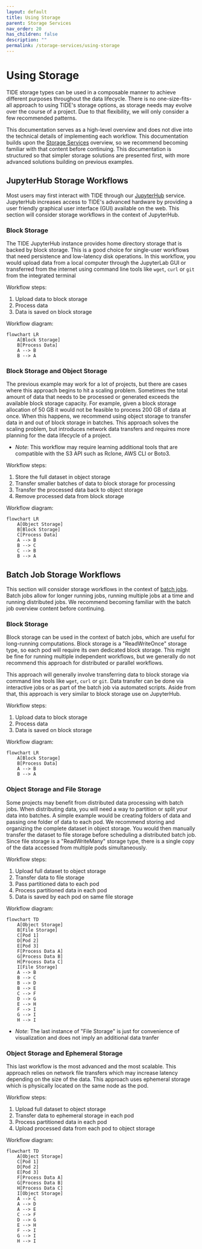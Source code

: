 ```yaml
---
layout: default
title: Using Storage
parent: Storage Services
nav_order: 20
has_children: false
description: ""
permalink: /storage-services/using-storage
---
```


# Using Storage
TIDE storage types can be used in a composable manner to achieve different purposes throughout the data lifecycle.
There is no one-size-fits-all approach to using TIDE's storage options, as storage needs may evolve over the course of a project.
Due to that flexibility, we will only consider a few recommended patterns.

This documentation serves as a high-level overview and does not dive into the technical details of implementing each workflow.
This documentation builds upon the [Storage Services](/storage-services/) overview, so we recommend becoming familiar with that content before continuing.
This documentation is structured so that simpler storage solutions are presented first, with more advanced solutions building on previous examples.

## JupyterHub Storage Workflows
Most users may first interact with TIDE through our [JupyterHub](/jupyterhub) service.
JupyterHub increases access to TIDE's advanced hardware by providing a user friendly graphical user interface (GUI) available on the web.
This section will consider storage workflows in the context of JupyterHub.

### Block Storage
The TIDE JupyterHub instance provides home directory storage that is backed by block storage.
This is a good choice for single-user workflows that need persistence and low-latency disk operations.
In this workflow, you would upload data from a local computer through the JupyterLab GUI or transferred from the internet using command line tools like `wget`, `curl` or `git` from the integrated terminal

Workflow steps:
1. Upload data to block storage
1. Process data
1. Data is saved on block storage

Workflow diagram:

```mermaid
flowchart LR
    A[Block Storage]
    B[Process Data]
    A --> B
    B --> A
```

### Block Storage and Object Storage
The previous example may work for a lot of projects, but there are cases where this approach begins to hit a scaling problem.
Sometimes the total amount of data that needs to be processed or generated exceeds the available block storage capacity.
For example, given a block storage allocation of 50 GB it would not be feasible to process 200 GB of data at once.
When this happens, we recommend using object storage to transfer data in and out of block storage in batches.
This approach solves the scaling problem, but introduces network data transfers and requires more planning for the data lifecycle of a project.
- *Note*: This workflow may require learning additional tools that are compatible with the S3 API such as Rclone, AWS CLI or Boto3.

Workflow steps:
1. Store the full dataset in object storage
2. Transfer smaller batches of data to block storage for processing
3. Transfer the processed data back to object storage
4. Remove processed data from block storage

Workflow diagram:

```mermaid
flowchart LR
    A[Object Storage]
    B[Block Storage]
    C[Process Data]
    A --> B
    B --> C
    C --> B
    B --> A
```

## Batch Job Storage Workflows
This section will consider storage workflows in the context of [batch jobs](/batch-jobs/).
Batch jobs allow for longer running jobs, running multiple jobs at a time and running distributed jobs.
We recommend becoming familiar with the batch job overview content before continuing.

### Block Storage
Block storage can be used in the context of batch jobs, which are useful for long-running computations.
Block storage is a "ReadWriteOnce" storage type, so each pod will require its own dedicated block storage.
This might be fine for running multiple independent workflows, but we generally do not recommend this approach for distributed or parallel workflows.

This approach will generally involve transferring data to block storage via command line tools like `wget`, `curl` or `git`.
Data transfer can be done via interactive jobs or as part of the batch job via automated scripts.
Aside from that, this approach is very similar to block storage use on JupyterHub.

Workflow steps:
1. Upload data to block storage
1. Process data
1. Data is saved on block storage

Workflow diagram:

```mermaid
flowchart LR
    A[Block Storage]
    B[Process Data]
    A --> B
    B --> A
```

### Object Storage and File Storage
Some projects may benefit from distributed data processing with batch jobs.
When distributing data, you will need a way to partition or split your data into batches.
A simple example would be creating folders of data and passing one folder of data to each pod.
We recommend storing and organizing the complete dataset in object storage.
You would then manually transfer the dataset to file storage before scheduling a distributed batch job.
Since file storage is a "ReadWriteMany" storage type, there is a single copy of the data accessed from multiple pods simultaneously.

Workflow steps:
1. Upload full dataset to object storage
1. Transfer data to file storage
1. Pass partitioned data to each pod
1. Process partitioned data in each pod
1. Data is saved by each pod on same file storage

Workflow diagram:

```mermaid
flowchart TD
    A[Object Storage]
    B[File Storage]
    C[Pod 1]
    D[Pod 2]
    E[Pod 3]
    F[Process Data A]
    G[Process Data B]
    H[Process Data C]
    I[File Storage]
    A --> B
    B --> C
    B --> D
    B --> E
    C --> F
    D --> G
    E --> H
    F --> I
    G --> I
    H --> I
```
- *Note*: The last instance of "File Storage" is just for convenience of visualization and does not imply an additional data tranfer

### Object Storage and Ephemeral Storage
This last workflow is the most advanced and the most scalable.
This approach relies on network file transfers which may increase latency depending on the size of the data.
This approach uses ephemeral storage which is physically located on the same node as the pod.

Workflow steps:
1. Upload full dataset to object storage
1. Transfer data to ephemeral storage in each pod
1. Process partitioned data in each pod
1. Upload processed data from each pod to object storage

Workflow diagram:

```mermaid
flowchart TD
    A[Object Storage]
    C[Pod 1]
    D[Pod 2]
    E[Pod 3]
    F[Process Data A]
    G[Process Data B]
    H[Process Data C]
    I[Object Storage]
    A --> C
    A --> D
    A --> E
    C --> F
    D --> G
    E --> H
    F --> I
    G --> I
    H --> I
```
